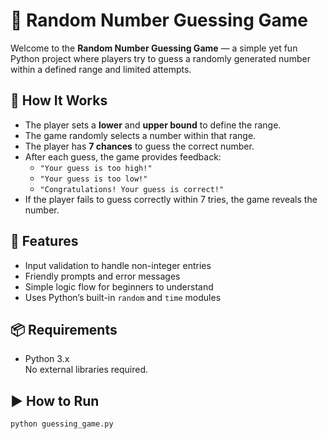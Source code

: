 # 🎲 Random Number Guessing Game

Welcome to the **Random Number Guessing Game** — a simple yet fun Python project where players try to guess a randomly generated number within a defined range and limited attempts.

## 🚀 How It Works

- The player sets a **lower** and **upper bound** to define the range.
- The game randomly selects a number within that range.
- The player has **7 chances** to guess the correct number.
- After each guess, the game provides feedback:
  - `"Your guess is too high!"`
  - `"Your guess is too low!"`
  - `"Congratulations! Your guess is correct!"`
- If the player fails to guess correctly within 7 tries, the game reveals the number.

## 🧠 Features

- Input validation to handle non-integer entries
- Friendly prompts and error messages
- Simple logic flow for beginners to understand
- Uses Python’s built-in `random` and `time` modules

## 📦 Requirements

- Python 3.x  
No external libraries required.

## ▶️ How to Run

```bash
python guessing_game.py
